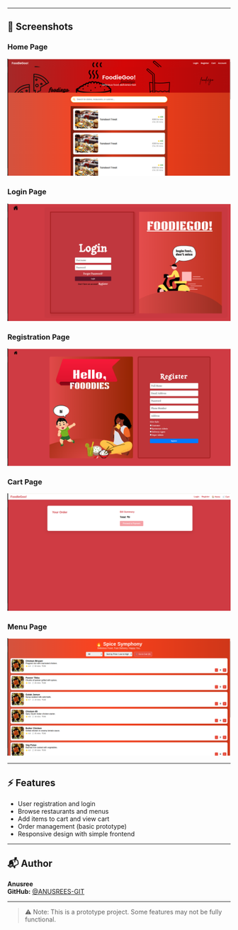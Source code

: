 
---

## 📸 Screenshots

### Home Page
![Home Page](pics/home.png)

### Login Page
![Login Page](pics/login.png)

### Registration Page
![Register Page](pics/register.png)

### Cart Page
![Cart Page](pics/cart.png)

### Menu Page
![Menu Page](pics/menu.png)

---

## ⚡ Features

- User registration and login
- Browse restaurants and menus
- Add items to cart and view cart
- Order management (basic prototype)
- Responsive design with simple frontend

---

## 📬 Author

**Anusree**  
**GitHub:** [@ANUSREES-GIT](https://github.com/ANUSREES-GIT)

---

> ⚠️ Note: This is a prototype project. Some features may not be fully functional.
